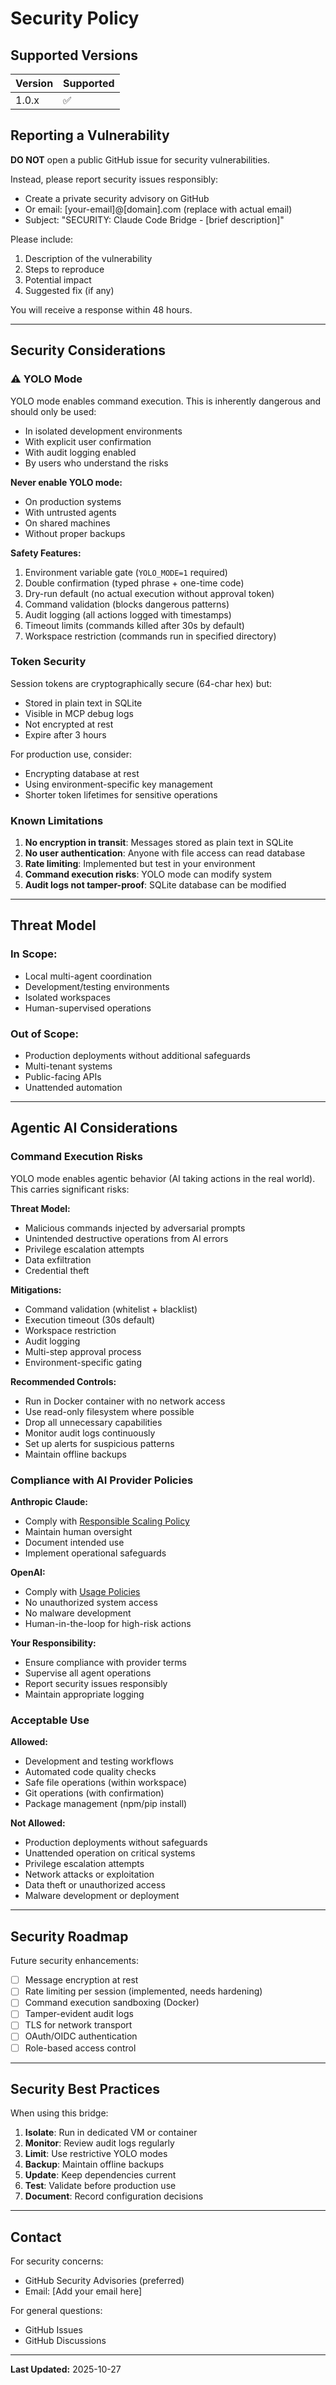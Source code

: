 # Security Policy

## Supported Versions

| Version | Supported          |
| ------- | ------------------ |
| 1.0.x   | :white_check_mark: |

## Reporting a Vulnerability

**DO NOT** open a public GitHub issue for security vulnerabilities.

Instead, please report security issues responsibly:
- Create a private security advisory on GitHub
- Or email: [your-email]@[domain].com (replace with actual email)
- Subject: "SECURITY: Claude Code Bridge - [brief description]"

Please include:
1. Description of the vulnerability
2. Steps to reproduce
3. Potential impact
4. Suggested fix (if any)

You will receive a response within 48 hours.

---

## Security Considerations

### ⚠️ YOLO Mode 

YOLO mode enables command execution. This is inherently dangerous and should only be used:
- In isolated development environments
- With explicit user confirmation
- With audit logging enabled
- By users who understand the risks

**Never enable YOLO mode:**
- On production systems
- With untrusted agents
- On shared machines
- Without proper backups

**Safety Features:**
1. Environment variable gate (`YOLO_MODE=1` required)
2. Double confirmation (typed phrase + one-time code)
3. Dry-run default (no actual execution without approval token)
4. Command validation (blocks dangerous patterns)
5. Audit logging (all actions logged with timestamps)
6. Timeout limits (commands killed after 30s by default)
7. Workspace restriction (commands run in specified directory)

### Token Security

Session tokens are cryptographically secure (64-char hex) but:
- Stored in plain text in SQLite
- Visible in MCP debug logs
- Not encrypted at rest
- Expire after 3 hours

For production use, consider:
- Encrypting database at rest
- Using environment-specific key management
- Shorter token lifetimes for sensitive operations

### Known Limitations

1. **No encryption in transit**: Messages stored as plain text in SQLite
2. **No user authentication**: Anyone with file access can read database
3. **Rate limiting**: Implemented but test in your environment
4. **Command execution risks**: YOLO mode can modify system
5. **Audit logs not tamper-proof**: SQLite database can be modified

---

## Threat Model

### In Scope:
- Local multi-agent coordination
- Development/testing environments
- Isolated workspaces
- Human-supervised operations

### Out of Scope:
- Production deployments without additional safeguards
- Multi-tenant systems
- Public-facing APIs
- Unattended automation

---

## Agentic AI Considerations

### Command Execution Risks

YOLO mode enables agentic behavior (AI taking actions in the real world).
This carries significant risks:

**Threat Model:**
- Malicious commands injected by adversarial prompts
- Unintended destructive operations from AI errors
- Privilege escalation attempts
- Data exfiltration
- Credential theft

**Mitigations:**
- Command validation (whitelist + blacklist)
- Execution timeout (30s default)
- Workspace restriction
- Audit logging
- Multi-step approval process
- Environment-specific gating

**Recommended Controls:**
- Run in Docker container with no network access
- Use read-only filesystem where possible
- Drop all unnecessary capabilities
- Monitor audit logs continuously
- Set up alerts for suspicious patterns
- Maintain offline backups

### Compliance with AI Provider Policies

**Anthropic Claude:**
- Comply with [Responsible Scaling Policy](https://www.anthropic.com/responsible-scaling-policy)
- Maintain human oversight
- Document intended use
- Implement operational safeguards

**OpenAI:**
- Comply with [Usage Policies](https://openai.com/policies/usage-policies)
- No unauthorized system access
- No malware development
- Human-in-the-loop for high-risk actions

**Your Responsibility:**
- Ensure compliance with provider terms
- Supervise all agent operations
- Report security issues responsibly
- Maintain appropriate logging

### Acceptable Use

**Allowed:**
- Development and testing workflows
- Automated code quality checks
- Safe file operations (within workspace)
- Git operations (with confirmation)
- Package management (npm/pip install)

**Not Allowed:**
- Production deployments without safeguards
- Unattended operation on critical systems
- Privilege escalation attempts
- Network attacks or exploitation
- Data theft or unauthorized access
- Malware development or deployment

---

## Security Roadmap

Future security enhancements:
- [ ] Message encryption at rest
- [ ] Rate limiting per session (implemented, needs hardening)
- [ ] Command execution sandboxing (Docker)
- [ ] Tamper-evident audit logs
- [ ] TLS for network transport
- [ ] OAuth/OIDC authentication
- [ ] Role-based access control

---

## Security Best Practices

When using this bridge:

1. **Isolate**: Run in dedicated VM or container
2. **Monitor**: Review audit logs regularly
3. **Limit**: Use restrictive YOLO modes
4. **Backup**: Maintain offline backups
5. **Update**: Keep dependencies current
6. **Test**: Validate before production use
7. **Document**: Record configuration decisions

---

## Contact

For security concerns:
- GitHub Security Advisories (preferred)
- Email: [Add your email here]

For general questions:
- GitHub Issues
- GitHub Discussions

---

**Last Updated:** 2025-10-27
